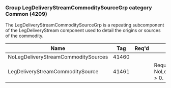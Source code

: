 ### Group LegDeliveryStreamCommoditySourceGrp category Common (4209)

The LegDeliveryStreamCommoditySourceGrp is a repeating subcomponent of the LegDeliveryStream component used to detail the origins or sources of the commodity.

| Name                                | Tag   | Req'd | Documentation                                               |
|-------------------------------------|-------|----------|-------------------------------------------------------------|
| NoLegDeliveryStreamCommoditySources | 41460 |       |                                                             |
| LegDeliveryStreamCommoditySource    | 41461 |       | Required if NoLegDeliveryStreamCommoditySources(41460) > 0. |

